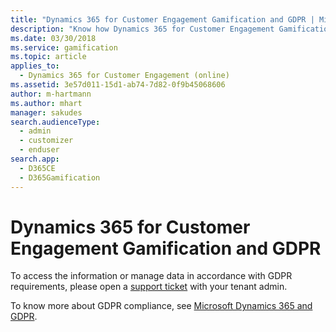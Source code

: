 ```yaml
---
title: "Dynamics 365 for Customer Engagement Gamification and GDPR | Microsoft Docs"
description: "Know how Dynamics 365 for Customer Engagement Gamification complies with GDPR regulations."
ms.date: 03/30/2018
ms.service: gamification
ms.topic: article
applies_to: 
  - Dynamics 365 for Customer Engagement (online)
ms.assetid: 3e57d011-15d1-ab74-7d82-0f9b45068606
author: m-hartmann
ms.author: mhart
manager: sakudes
search.audienceType: 
  - admin
  - customizer
  - enduser
search.app: 
  - D365CE
  - D365Gamification
---
```

# Dynamics 365 for Customer Engagement Gamification and GDPR
To access the information or manage data in accordance with GDPR requirements, please open a [support ticket](https://mbs.microsoft.com/customersource/northamerica/CRM/support/support-lifecycle/CRMSupport) with your tenant admin.

To know more about GDPR compliance, see [Microsoft Dynamics 365 and GDPR](https://docs.microsoft.com/dynamics365/get-started/gdpr/index).
